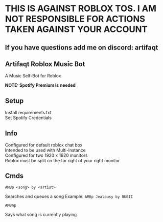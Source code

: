 # THIS IS AGAINST ROBLOX TOS. I AM NOT RESPONSIBLE FOR ACTIONS TAKEN AGAINST YOUR ACCOUNT
## If you have questions add me on discord: artifaqt

## Artifaqt Roblox Music Bot
A Music Self-Bot for Roblox

**NOTE: Spotify Premium is needed**


## Setup

Install requirements.txt\
Set Spotify Credentials

## Info
Configured for default roblox chat box\
Intended to be used with Multi-Instance\
Configured for two 1920 x 1920 monitors\
Roblox must be split on the far right of your right monitor

## Cmds

`AMBp <song> by <artist>`

Searches and queues a song
Example: `AMBp Jealousy by RUBII`

`AMBnp`

Says what song is currently playing 
